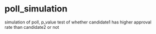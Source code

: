 # poll_simulation
simulation of poll, p_value test of whether candidate1 has higher approval rate than candidate2 or not
